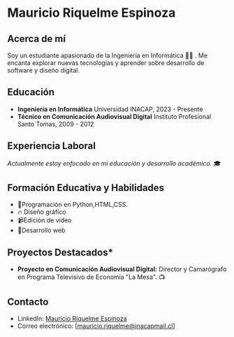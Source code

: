 # Mauricio Riquelme Espinoza

## Acerca de mí
Soy un estudiante apasionado de la Ingeniería en Informática 👨‍💻 . Me encanta explorar nuevas tecnologías y aprender sobre desarrollo de software y diseño digital.

## Educación
- **Ingeniería en Informática**
  Universidad INACAP, 2023 - Presente
- **Técnico en Comunicación Audiovisual Digital**
  Instituto Profesional Santo Tomas, 2009 - 2012

## Experiencia Laboral
*Actualmente estoy enfocado en mi educación y desarrollo académico.* 🎓

## Formación Educativa y Habilidades
- 👾Programación en Python,HTML,CSS.
- 🔥 Diseño gráfico
- 📹Edición de video 
- 🚀Desarrollo web

## Proyectos Destacados* 
- **Proyecto en Comunicación Audiovisual Digital:** Director y Camarógrafo en Programa Televisivo de Economía "La Mesa". 📺

## Contacto
- LinkedIn: [Mauricio Riquelme Espinoza](https://www.linkedin.com/in/mauricio-riquelme-espinoza-a0771357/)
- Correo electrónico: [mauricio.riquelme@inacapmail.cl]

<!--
**Universok/Universok** is a ✨ _special_ ✨ repository because its `README.md` (this file) appears on your GitHub profile.

Here are some ideas to get you started:

- 🔭 I’m currently working on ...
- 🌱 I’m currently learning ...
- 👯 I’m looking to collaborate on ...
- 🤔 I’m looking for help with ...
- 💬 Ask me about ...
- 📫 How to reach me: ...
- 😄 Pronouns: ...
- ⚡ Fun fact: ...
-->
